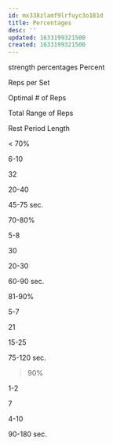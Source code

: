 ```yaml
---
id: mx338zlamf9lrfuyc3o181d
title: Percentages
desc: ''
updated: 1633199321500
created: 1633199321500
---
```


strength percentages
Percent

Reps per Set

Optimal # of Reps

Total Range of Reps

Rest Period Length

< 70%

6-10

32

20-40

45-75 sec.

70-80%

5-8

30

20-30

60-90 sec.

81-90%

5-7

21

15-25

75-120 sec.

> 90%

1-2

7

4-10

90-180 sec.
